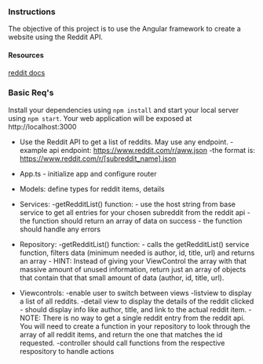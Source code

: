 ### Instructions

The objective of this project is to use the Angular framework to create a website using the Reddit API.

#### Resources
[reddit docs](https://www.reddit.com/dev/api)

### Basic Req's
Install your dependencies using `npm install` and start your local server using `npm start`. 
Your web application will be exposed at http://localhost:3000

* Use the Reddit API to get a list of reddits. May use any endpoint.
	-example api endpoint: https://www.reddit.com/r/aww.json
    -the format is: https://www.reddit.com/r/[subreddit_name].json
* App.ts - initialize app and configure router
* Models: define types for reddit items, details
* Services:
	-getRedditList() function:
		- use the host string from base service to get all entries for your chosen subreddit from the reddit api
		- the function should return an array of data on success
		- the function should handle any errors

* Repository:
	-getRedditList() function:
		- calls the getRedditList() service function, filters data (minimum needed is author, id, title, url) and returns an array
        - HINT: Instead of giving your ViewControl the array with that massive amount of unused information, return just an array of objects that contain that that small amount of data (author, id, title, url).

* Viewcontrols:
	-enable user to switch between views
	-listview to display a list of all reddits.
	-detail view to display the details of the reddit clicked
		- should display info like author, title, and link to the actual reddit item.
        - NOTE: There is no way to get a single reddit entry from the reddit api. You will need to create a function in your repository to look through the array of all reddit items, and return the one that matches the id requested.
	-controller should call functions from the respective respository to handle actions
